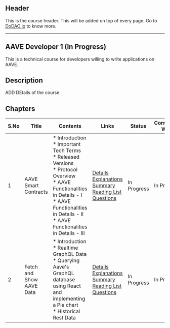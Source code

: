 ## Header
This is the course header. This will be added on top of every page. Go to [DoDAO.io](https://www.dodao.io) to know more.

 ---

 ## AAVE Developer 1 (In Progress)
 This is a technical course for developers willing to write applications on AAVE.

 
 ## Description
 ADD DEtails of the course

 
 ## Chapters
 
 | S.No        | Title       | Contents   | Links      | Status      | Completion Week |
 | ----------- | ----------- |----------- |----------- | ----------- | ----------- |
 | 1      | AAVE Smart Contracts | * Introduction<br/> * Important Tech Terms<br/> * Released Versions<br/> * Protocol Overview<br/> * AAVE Functionalities in Details - I<br/> * AAVE Functionalities in Details - II<br/> * AAVE Functionalities in Details - III| [Details](generated/topics/aave-smart-contracts.md) <br/> [Explanations](generated/explanations/aave-smart-contracts.md) <br/> [Summary](generated/summaries/aave-smart-contracts.md) <br/> [Reading List](generated/readings/aave-smart-contracts.md) <br/> [Questions](generated/questions/aave-smart-contracts.md) | In Progress | In Progress |
 | 2      | Fetch and Show AAVE Data | * Introduction<br/> * Realtime GraphQL Data<br/> * Querying Aave's GraphQL database using React and implementing a Pie chart<br/> * Historical Rest Data| [Details](generated/topics/fetching-aave-data.md) <br/> [Explanations](generated/explanations/fetching-aave-data.md) <br/> [Summary](generated/summaries/fetching-aave-data.md) <br/> [Reading List](generated/readings/aave-smart-contracts.md) <br/> [Questions](generated/questions/fetching-aave-data.md) | In Progress | In Progress | 
